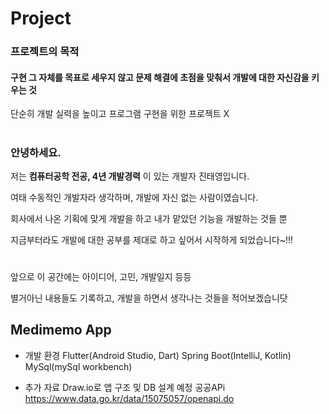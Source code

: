 # Project 

### 프로젝트의 목적
#### 구현 그 자체를 목표로 세우지 않고 문제 해결에 초점을 맞춰서 개발에 대한 자신감을 키우는 것
단순히 개발 실력을 높이고 프로그램 구현을 위한 프로젝트 X

#

### 안녕하세요.
저는  <b>컴퓨터공학 전공, 4년 개발경력</b> 이 있는 개발자 진태영입니다.

여태 수동적인 개발자라 생각하며, 개발에 자신 없는 사람이였습니다.

회사에서 나온 기획에 맞게 개발을 하고 내가 맡았던 기능을 개발하는 것들 뿐

지금부터라도 개발에 대한 공부를 제대로 하고 싶어서 시작하게 되었습니다~!!! 

#
앞으로 이 공간에는 아이디어, 고민, 개발일지 등등

별거아닌 내용들도 기록하고, 개발을 하면서 생각나는 것들을 적어보겠습니닷


## Medimemo App

- 개발 환경
Flutter(Android Studio, Dart)
Spring Boot(IntelliJ, Kotlin)
MySql(mySql workbench)

- 추가 자료
Draw.io로 앱 구조 및 DB 설계 예정
공공APi https://www.data.go.kr/data/15075057/openapi.do 
